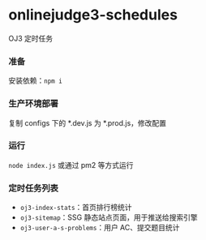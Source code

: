 # onlinejudge3-schedules

OJ3 定时任务

### 准备

安装依赖：`npm i`

### 生产环境部署

复制 configs 下的 *.dev.js 为 *.prod.js，修改配置

### 运行

`node index.js` 或通过 pm2 等方式运行

### 定时任务列表

- `oj3-index-stats`：首页排行榜统计
- `oj3-sitemap`：SSG 静态站点页面，用于推送给搜索引擎
- `oj3-user-a-s-problems`：用户 AC、提交题目统计
